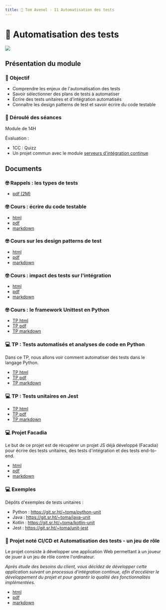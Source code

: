 ```yaml
---
title: 🧪 Tom Avenel - I1 Automatisation des tests
---
```


# 🧪 Automatisation des tests

![](/resources/images/cover/auto-tests.jpg)

## Présentation du module

### 🎯 Objectif
 
- Comprendre les enjeux de l'automatisation des tests
- Savoir sélectionner des plans de tests à automatiser
- Écrire des tests unitaires et d'intégration automatisés
- Connaître les design patterns de test et savoir écrire du code testable

### 📅 Déroulé des séances

Module de 14H

Évaluation : 

- 1CC : Quizz
- Un projet commun avec le module [serveurs d'intégration continue](/promotions/epsi/epsi-i1-cda-ci.html)

## Documents

### 🤓 Rappels : les types de tests

- [pdf (2M)](/cours/tests/methodo/cours-tests.pdf)

### 🤓 Cours : écrire du code testable

- [html](/cours/tests/methodo/ecrire-code-testable-cours.html)
- [pdf](/cours/tests/methodo/ecrire-code-testable-cours.pdf)
- [markdown](/cours/tests/methodo/ecrire-code-testable-cours.md)

### 🤓 Cours sur les design patterns de test

- [html](/cours/tests/methodo/patterns-cours.html)
- [pdf](/cours/tests/methodo/patterns-cours.pdf)
- [markdown](/cours/tests/methodo/patterns-cours.md)

### 🤓 Cours : impact des tests sur l'intégration

- [html](/cours/tests/methodo/cours-impact-tests-integration.html)
- [pdf](/cours/tests/methodo/cours-impact-tests-integration.pdf)
- [markdown](/cours/tests/methodo/cours-impact-tests-integration.md)

### 🤓 Cours : le framework Unittest en Python

- [TP html](/cours/tests/unit/python/cours-python-unittest.html)
- [TP pdf](/cours/tests/unit/python/cours-python-unittest.pdf)
- [TP markdown](/cours/tests/unit/python/cours-python-unittest.md)

### 💻 TP : Tests automatisés et analyses de code en Python

Dans ce TP, nous allons voir comment automatiser des tests dans le langage Python.

- [TP html](/cours/tests/unit/python/tp-python-tests.html)
- [TP pdf](/cours/tests/unit/python/tp-python-tests.pdf)
- [TP markdown](/cours/tests/unit/python/tp-python-tests.md)

### 💻 TP : Tests unitaires en Jest

- [TP html](/cours/tests/unit/jest/tp-jest.html)
- [TP pdf](/cours/tests/unit/jest/tp-jest.pdf)
- [TP markdown](/cours/tests/unit/jest/tp-jest.md)

### 💻 Projet Facadia

Le but de ce projet est de récupérer un projet JS déjà développé (Facadia) pour écrire des tests unitaires, des tests d'intégration et des tests end-to-end.

- [html](/cours/tests/projet_facadia.html)
- [pdf](/cours/tests/projet_facadia.pdf)
- [markdown](/cours/tests/projet_facadia.md)

### 💻 Exemples

Dépôts d'exemples de tests unitaires :

- Python : <https://git.sr.ht/~toma/python-unit>
- Java : <https://git.sr.ht/~toma/java-unit>
- Kotlin : <https://git.sr.ht/~toma/kotlin-unit>
- Jest : <https://git.sr.ht/~toma/unit-jest>

### 📌 Projet noté CI/CD et Automatisation des tests - un jeu de rôle

Le projet consiste à développer une application Web permettant à un joueur de jouer à un jeu de rôle contre l'ordinateur.

_Après étude des besoins du client, vous décidez de développer cette application suivant un processus d'intégration continue, afin d'accélérer le développement du projet et pour garantir la qualité des fonctionnalités implémentées._

- [html](/cours/tests/projet_jeu_roles_tests_et_ci.html)
- [pdf](/cours/tests/projet_jeu_roles_tests_et_ci.pdf)
- [markdown](/cours/tests/projet_jeu_roles_tests_et_ci.md)

